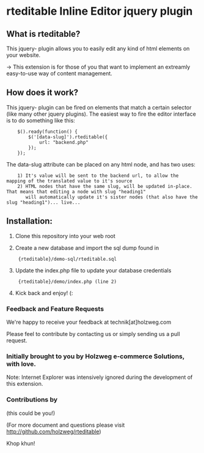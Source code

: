 rteditable Inline Editor jquery plugin
=======

What is rteditable?
----------------------------------------------------------
This jquery- plugin allows you to easily edit any kind of html elements on your website.

&rarr; This extension is for those of you that want to implement an extreamly easy-to-use way of content management.

How does it work?
----------------------------------------------------------
This jquery- plugin can be fired on elements that match a certain selector (like many other jquery plugins). The easiest way to fire the editor interface is to do something like this:

        $().ready(function() {
            $('[data-slug]').rteditable({
                url: "backend.php"
            });
        });

The data-slug attribute can be placed on any html node, and has two uses:

        1) It's value will be sent to the backend url, to allow the mapping of the translated value to it's source
        2) HTML nodes that have the same slug, will be updated in-place. That means that editing a node with slug "heading1"
           will automatically update it's sister nodes (that also have the slug "heading1")... live...

Installation:
----------------------------------------------------------

1. Clone this repository into your web root

2. Create a new database and import the sql dump found in

        {rteditable}/demo-sql/rteditable.sql

3. Update the index.php file to update your database credentials

        {rteditable}/demo/index.php (line 2)

4. Kick back and enjoy! (:

### Feedback and Feature Requests
We're happy to receive your feedback at technik[at]holzweg.com

Please feel to contribute by contacting us or simply sending us a pull request.

### Initially brought to you by Holzweg e-commerce Solutions, with love. ###
Note: Internet Explorer was intensively ignored during the development of this extension.

### Contributions by ###
(this could be you!)

(For more document and questions please visit http://github.com/holzweg/rteditable)

Khop khun!